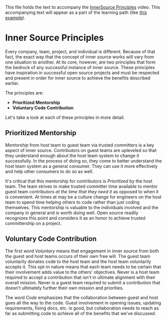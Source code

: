 This file holds the text to accompany the [InnerSource Principles](https://www.safaribooksonline.com/videos/introduction-to-innersource/9781492041504/9781492041504-video321610) video.
This accompanying text will appear as a part of the learning path (like [this example](https://www.safaribooksonline.com/learning-paths/learning-path-lean/9781491999738/9781491946527-/part01ch01.html)).

# Inner Source Principles

Every company, team, project, and individual is different.
Because of that fact, the exact way that the concept of inner source works will vary from one situation to another.
At its core, however, are two principles that form the bedrock of any successful instance of inner source.
These principles have inspiration in successful open source projects and must be respected and present in order for inner source to achieve the benefits described earlier.

The principles are:
* **Prioritized Mentorship**
* **Voluntary Code Contribution**

Let's take a look at each of these principles in more detail.

## Prioritized Mentorship

_Mentorship_ from host team to guest team via trusted committers is a key aspect of inner source.
Contributors on guest teams are upleveled so that they understand enough about the host team system to change it successfully.
In the process of doing so, they come to better understand the host team system as a general consumer.
They can use it more effectively and help other consumers to do so as well.

It's critical that this mentorship for contributors is _Prioritized_ by the host team.
The team strives to make trusted committer time available to mentor guest team contributors _at the time that they need it_ as opposed to when it is convenient.
At times at may be a culture change for engineers on the host team to spend time helping others to code rather than just coding themselves.
This mentorship is valuable to the individuals involved and the company in general and is worth doing well.
Open source readily recognizes this point and considers it as an honor to achieve trusted committership on a project.

## Voluntary Code Contribution

The first word _Voluntary_ means that engagement in inner source from both the guest and host teams occurs of their own free will.
The guest team voluntarily donates code to the host team and the host team voluntarily accepts it.
This opt-in nature means that each team needs to be certain that their involvement adds value to the others' objectives.
Never is a host team required to accept a contribution that isn't in ultimate alignment with their overall mission.
Never is a guest team required to submit a contribution that doesn't ultimately further their own mission and priorities.

The word _Code_ emphasizes that the collaboration between guest and host goes all the way to the code.
Guest involvement in opening issues, updating requirements, fixing docs, etc. is good, but collaboration needs to reach as far as submitting code to achieve all of the benefits that we've discussed.

